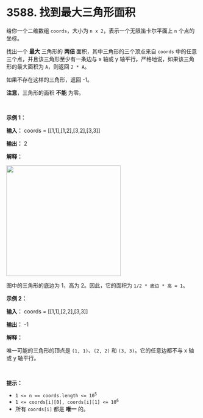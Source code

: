 # 3588. 找到最大三角形面积 

<p>给你一个二维数组 <code>coords</code>，大小为 <code>n x 2</code>，表示一个无限笛卡尔平面上 <code>n</code> 个点的坐标。</p>

<p>找出一个 <strong>最大</strong>&nbsp;三角形的 <strong>两倍&nbsp;</strong>面积，其中三角形的三个顶点来自 <code>coords</code> 中的任意三个点，并且该三角形至少有一条边与 x 轴或 y 轴平行。严格地说，如果该三角形的最大面积为 <code>A</code>，则返回 <code>2 * A</code>。</p>

<p>如果不存在这样的三角形，返回 -1。</p>

<p><strong>注意</strong>，三角形的面积 <strong>不能</strong> 为零。</p>

<p>&nbsp;</p>

<p><strong class="example">示例 1：</strong></p>

<div class="example-block">
<p><strong>输入：</strong> <span class="example-io">coords = [[1,1],[1,2],[3,2],[3,3]]</span></p>

<p><strong>输出：</strong> <span class="example-io">2</span></p>

<p><strong>解释：</strong></p>

<p><img src="https://assets.leetcode.com/uploads/2025/04/19/image-20250420010047-1.png" style="width: 300px; height: 289px;" /></p>

<p>图中的三角形的底边为 1，高为 2。因此，它的面积为 <code>1/2 * 底边 * 高 = 1</code>。</p>
</div>

<p><strong class="example">示例 2：</strong></p>

<div class="example-block">
<p><strong>输入：</strong> <span class="example-io">coords = [[1,1],[2,2],[3,3]]</span></p>

<p><strong>输出：</strong> <span class="example-io">-1</span></p>

<p><strong>解释：</strong></p>

<p>唯一可能的三角形的顶点是 <code>(1, 1)</code>、<code>(2, 2)</code> 和 <code>(3, 3)</code>。它的任意边都不与 x 轴或 y 轴平行。</p>
</div>

<p>&nbsp;</p>

<p><strong>提示：</strong></p>

<ul>
	<li><code>1 &lt;= n == coords.length &lt;= 10<sup>5</sup></code></li>
	<li><code>1 &lt;= coords[i][0], coords[i][1] &lt;= 10<sup>6</sup></code></li>
	<li>所有 <code>coords[i]</code> 都是 <strong>唯一</strong> 的。</li>
</ul>
